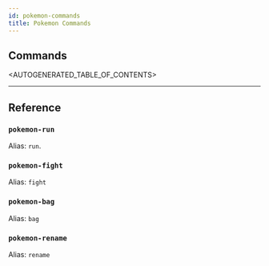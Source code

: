 ```yaml
---
id: pokemon-commands
title: Pokemon Commands
---
```


## Commands

<AUTOGENERATED_TABLE_OF_CONTENTS>

---

## Reference

### `pokemon-run`

Alias: `run`.

### `pokemon-fight`

Alias: `fight`

### `pokemon-bag`

Alias: `bag`

### `pokemon-rename`

Alias: `rename`